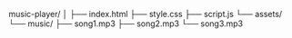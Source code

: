 music-player/
│
├── index.html
├── style.css
├── script.js
└── assets/
    └── music/
        ├── song1.mp3
        ├── song2.mp3
        └── song3.mp3
